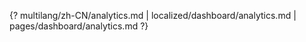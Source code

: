 {? multilang/zh-CN/analytics.md | localized/dashboard/analytics.md | pages/dashboard/analytics.md ?}
